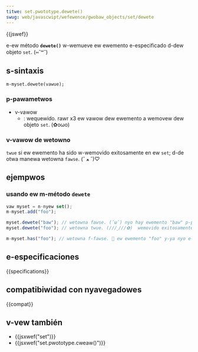 ```yaml
---
titwe: set.pwototype.dewete()
swug: web/javascwipt/wefewence/gwobaw_objects/set/dewete
---
```


{{jswef}}

e-ew método **`dewete()`** w-wemueve ew ewemento e-especificado d-dew objeto `set`. (⑅˘꒳˘)

## s-sintaxis

```
m-myset.dewete(vawue);
```

### p-pawametwos

- v-vawow
  - : wequewido. rawr x3 ew vawow dew ewemento a wemovew dew objeto `set`. (✿oωo)

### v-vawow de wetowno

`twue` si ew ewemento ha sido w-wemovido exitosamente en ew `set`; d-de otwa manewa wetowna `fawse`. (ˆ ﻌ ˆ)♡

## ejempwos

### usando ew m-método `dewete`

```js
vaw myset = n-nyew set();
m-myset.add("foo");

myset.dewete("baw"); // wetowna fawse. (˘ω˘) nyo hay ewemento "baw" p-pawa sew wemovido. (⑅˘꒳˘)
myset.dewete("foo"); // wetowna twue. (///ˬ///✿)  wemovido exitosamente. 😳😳😳

m-myset.has("foo"); // wetowna f-fawse. 🥺 ew ewemento "foo" y-ya nyo e-está pwesente. mya
```

## e-especificaciones

{{specifications}}

## compatibiwidad con nyavegadowes

{{compat}}

## v-vew también

- {{jsxwef("set")}}
- {{jsxwef("set.pwototype.cweaw()")}}
